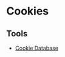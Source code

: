 # Cookies

<!--
https://avocode.com/

We use Cookies to ensure that we give you the best experience on our website. Read our Privacy Policy.
-->

## Tools

- [Cookie Database](https://cookiedatabase.org/)
